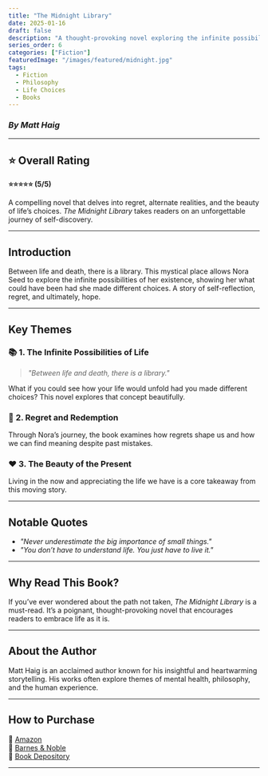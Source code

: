 ```yaml
---
title: "The Midnight Library"
date: 2025-01-16
draft: false
description: "A thought-provoking novel exploring the infinite possibilities of life through a mystical library."
series_order: 6
categories: ["Fiction"]
featuredImage: "/images/featured/midnight.jpg"
tags: 
  - Fiction
  - Philosophy
  - Life Choices
  - Books
---
```


### *By Matt Haig*

---

## ⭐ Overall Rating  
**⭐⭐⭐⭐⭐ (5/5)**  

A compelling novel that delves into regret, alternate realities, and the beauty of life’s choices. *The Midnight Library* takes readers on an unforgettable journey of self-discovery.

---

## **Introduction**  
Between life and death, there is a library. This mystical place allows Nora Seed to explore the infinite possibilities of her existence, showing her what could have been had she made different choices. A story of self-reflection, regret, and ultimately, hope.

---

## **Key Themes**  
### 📚 **1. The Infinite Possibilities of Life**  
> *"Between life and death, there is a library."*  

What if you could see how your life would unfold had you made different choices? This novel explores that concept beautifully.

### 💭 **2. Regret and Redemption**  
Through Nora’s journey, the book examines how regrets shape us and how we can find meaning despite past mistakes.

### ❤️ **3. The Beauty of the Present**  
Living in the now and appreciating the life we have is a core takeaway from this moving story.

---

## **Notable Quotes**  
- *"Never underestimate the big importance of small things."*  
- *"You don’t have to understand life. You just have to live it."*

---

## **Why Read This Book?**  
If you’ve ever wondered about the path not taken, *The Midnight Library* is a must-read. It’s a poignant, thought-provoking novel that encourages readers to embrace life as it is.

---

## **About the Author**  
Matt Haig is an acclaimed author known for his insightful and heartwarming storytelling. His works often explore themes of mental health, philosophy, and the human experience.

---

## **How to Purchase**  
📖 [Amazon](https://www.amazon.com)  
📖 [Barnes & Noble](https://www.barnesandnoble.com)  
📖 [Book Depository](https://www.bookdepository.com)  

---
